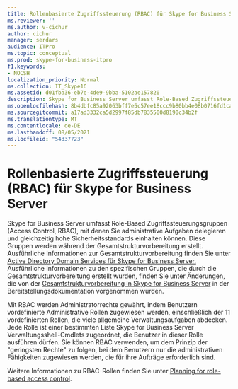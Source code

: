 ```yaml
---
title: Rollenbasierte Zugriffssteuerung (RBAC) für Skype for Business Server
ms.reviewer: ''
ms.author: v-cichur
author: cichur
manager: serdars
audience: ITPro
ms.topic: conceptual
ms.prod: skype-for-business-itpro
f1.keywords:
- NOCSH
localization_priority: Normal
ms.collection: IT_Skype16
ms.assetid: d01fba36-eb7e-4de9-9bba-5102ae157820
description: Skype for Business Server umfasst Role-Based Zugriffssteuerungsgruppen (Access Control, RBAC), mit denen Sie administrative Aufgaben delegieren und gleichzeitig hohe Sicherheitsstandards einhalten können. Diese Gruppen werden während der Gesamtstrukturvorbereitung erstellt. Ausführliche Informationen zur Gesamtstrukturvorbereitung finden Sie unter Active Directory Domain Services für Skype for Business Server. Ausführliche Informationen zu den spezifischen Gruppen, die durch die Gesamtstrukturvorbereitung erstellt wurden, finden Sie unter Änderungen, die von der Gesamtstrukturvorbereitung in Skype for Business Server in der Bereitstellungsdokumentation vorgenommen wurden.
ms.openlocfilehash: 8b4dbfc85a92063bff7e5c57ee18ccc9b80bb4e08b0716fd1cac0666f1862fb0
ms.sourcegitcommit: a17ad3332ca5d2997f85db7835500d8190c34b2f
ms.translationtype: MT
ms.contentlocale: de-DE
ms.lasthandoff: 08/05/2021
ms.locfileid: "54337723"
---
```

# <a name="role-based-access-control-rbac-for-skype-for-business-server"></a>Rollenbasierte Zugriffssteuerung (RBAC) für Skype for Business Server
 
Skype for Business Server umfasst Role-Based Zugriffssteuerungsgruppen (Access Control, RBAC), mit denen Sie administrative Aufgaben delegieren und gleichzeitig hohe Sicherheitsstandards einhalten können. Diese Gruppen werden während der Gesamtstrukturvorbereitung erstellt. Ausführliche Informationen zur Gesamtstrukturvorbereitung finden Sie unter [Active Directory Domain Services für Skype for Business Server.](active-directory-domain-services.md) Ausführliche Informationen zu den spezifischen Gruppen, die durch die Gesamtstrukturvorbereitung erstellt wurden, finden Sie unter Änderungen, die von der [Gesamtstrukturvorbereitung in Skype for Business Server](../../schema-reference/active-directory-schema-extensions-classes-and-attributes/changes-made-by-forest-preparation.md) in der Bereitstellungsdokumentation vorgenommen wurden.
  
Mit RBAC werden Administratorrechte gewährt, indem Benutzern vordefinierte Administrative Rollen zugewiesen werden, einschließlich der 11 vordefinierten Rollen, die viele allgemeine Verwaltungsaufgaben abdecken. Jede Rolle ist einer bestimmten Liste Skype for Business Server Verwaltungsshell-Cmdlets zugeordnet, die Benutzer in dieser Rolle ausführen dürfen. Sie können RBAC verwenden, um dem Prinzip der "geringsten Rechte" zu folgen, bei dem Benutzern nur die administrativen Fähigkeiten zugewiesen werden, die für ihre Aufträge erforderlich sind. 
  
Weitere Informationen zu RBAC-Rollen finden Sie unter [Planning for role-based access control](/lyncserver/lync-server-2013-planning-for-role-based-access-control).